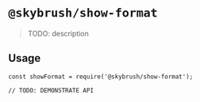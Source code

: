 # `@skybrush/show-format`

> TODO: description

## Usage

```
const showFormat = require('@skybrush/show-format');

// TODO: DEMONSTRATE API
```
